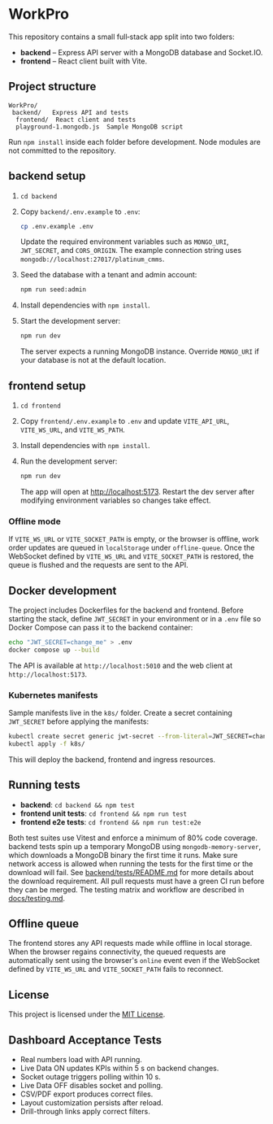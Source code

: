 # WorkPro

This repository contains a small full‑stack app split into two folders:

- **backend** – Express API server with a MongoDB database and Socket.IO.
- **frontend** – React client built with Vite.

## Project structure

```
WorkPro/
 backend/   Express API and tests
  frontend/  React client and tests
  playground-1.mongodb.js  Sample MongoDB script
```

Run `npm install` inside each folder before development. Node modules are
not committed to the repository.

## backend setup

1. `cd backend`
2. Copy `backend/.env.example` to `.env`:
   ```bash
   cp .env.example .env
   ```
    Update the required environment variables such as `MONGO_URI`, `JWT_SECRET`,
   and `CORS_ORIGIN`. The example connection string uses
   `mongodb://localhost:27017/platinum_cmms`.
 
3. Seed the database with a tenant and admin account:
   ```bash
   npm run seed:admin
   ```
4. Install dependencies with `npm install`.
5. Start the development server:
   ```bash
   npm run dev
   ```
   The server expects a running MongoDB instance. Override `MONGO_URI` if your
   database is not at the default location.

## frontend setup

1. `cd frontend`
2. Copy `frontend/.env.example` to `.env` and update `VITE_API_URL`,
    `VITE_WS_URL`, and `VITE_WS_PATH`.
 
3. Install dependencies with `npm install`.
4. Run the development server:
   ```bash
   npm run dev
   ```
   The app will open at [http://localhost:5173](http://localhost:5173).
   Restart the dev server after modifying environment variables so changes take effect.

### Offline mode

If `VITE_WS_URL` or `VITE_SOCKET_PATH` is empty, or the browser is offline, work order updates are
queued in `localStorage` under `offline-queue`. Once the WebSocket defined by `VITE_WS_URL` and `VITE_SOCKET_PATH` is restored, the queue is flushed and the requests are sent to the API.

## Docker development

The project includes Dockerfiles for the backend and frontend. Before starting
the stack, define `JWT_SECRET` in your environment or in a `.env` file so Docker
Compose can pass it to the backend container:

```bash
echo "JWT_SECRET=change_me" > .env
docker compose up --build
```

The API is available at `http://localhost:5010` and the web client at
`http://localhost:5173`.

### Kubernetes manifests

Sample manifests live in the `k8s/` folder. Create a secret containing
`JWT_SECRET` before applying the manifests:

```bash
kubectl create secret generic jwt-secret --from-literal=JWT_SECRET=change_me
kubectl apply -f k8s/
```

This will deploy the backend, frontend and ingress resources.

## Running tests

- **backend**: `cd backend && npm test`
- **frontend unit tests**: `cd frontend && npm run test`
- **frontend e2e tests**: `cd frontend && npm run test:e2e`

Both test suites use Vitest and enforce a minimum of 80% code coverage. backend
tests spin up a temporary MongoDB using `mongodb-memory-server`, which
downloads a MongoDB binary the first time it runs. Make sure network access is
allowed when running the tests for the first time or the download will fail.
See [backend/tests/README.md](backend/tests/README.md) for more details about
the download requirement. All pull requests must have a green CI run before
they can be merged. The testing matrix and workflow are described in
[docs/testing.md](docs/testing.md).

## Offline queue

The frontend stores any API requests made while offline in local storage. When
the browser regains connectivity, the queued requests are automatically sent
using the browser's `online` event even if the WebSocket defined by `VITE_WS_URL` and `VITE_SOCKET_PATH` fails to reconnect.

## License

This project is licensed under the [MIT License](LICENSE).


## Dashboard Acceptance Tests

- Real numbers load with API running.
- Live Data ON updates KPIs within 5 s on backend changes.
- Socket outage triggers polling within 10 s.
- Live Data OFF disables socket and polling.
- CSV/PDF export produces correct files.
- Layout customization persists after reload.
- Drill-through links apply correct filters.

